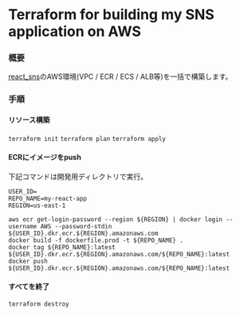 # Terraform for building my SNS application on AWS 
### 概要
[react_sns](https://github.com/ImuraEiki/react_sns)のAWS環境(VPC / ECR / ECS / ALB等)を一括で構築します。
### 手順

#### リソース構築
`terraform init`
`terraform plan`
`terraform apply`
#### ECRにイメージをpush
下記コマンドは開発用ディレクトリで実行。
```
USER_ID=
REPO_NAME=my-react-app
REGION=us-east-1

aws ecr get-login-password --region ${REGION} | docker login --username AWS --password-stdin ${USER_ID}.dkr.ecr.${REGION}.amazonaws.com
docker build -f dockerfile.prod -t ${REPO_NAME} .
docker tag ${REPO_NAME}:latest ${USER_ID}.dkr.ecr.${REGION}.amazonaws.com/${REPO_NAME}:latest
docker push ${USER_ID}.dkr.ecr.${REGION}.amazonaws.com/${REPO_NAME}:latest
```

#### すべてを終了
`terraform destroy`
